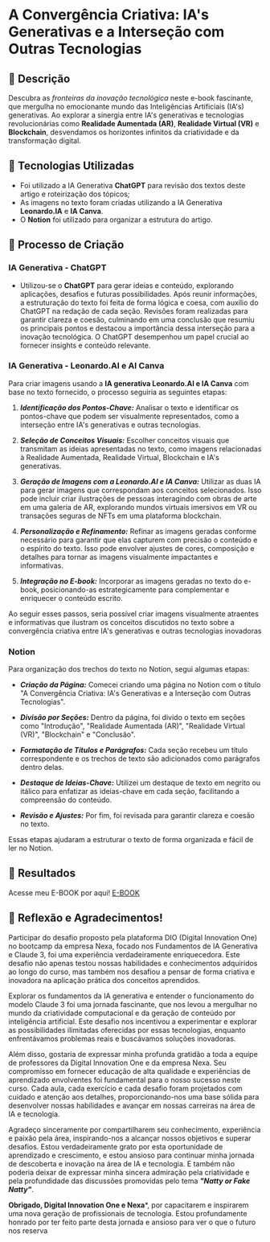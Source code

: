 # A Convergência Criativa: IA's Generativas e a Interseção com Outras Tecnologias

## 📒 Descrição
Descubra as *fronteiras da inovação tecnológica* neste e-book fascinante, que mergulha no emocionante mundo das Inteligências Artificiais (IA's) generativas. Ao explorar a sinergia entre IA's generativas e tecnologias revolucionárias como **Realidade Aumentada (AR)**, **Realidade Virtual (VR)** e **Blockchain**, desvendamos os horizontes infinitos da criatividade e da transformação digital.

## 🤖 Tecnologias Utilizadas
* Foi utilizado a IA Generativa **ChatGPT** para revisão dos textos deste artigo e roteirização dos tópicos;
* As imagens no texto foram criadas utilizando a IA Generativa **Leonardo.IA** e **IA Canva**.
* O **Notion** foi utilizado para organizar a estrutura do artigo.
## 🧐 Processo de Criação
### IA Generativa - ChatGPT
- Utilizou-se o **ChatGPT** para gerar ideias e conteúdo, explorando aplicações, desafios e futuras possibilidades. Após reunir informações, a estruturação do texto foi feita de forma lógica e coesa, com auxílio do ChatGPT na redação de cada seção. Revisões foram realizadas para garantir clareza e coesão, culminando em uma conclusão que resumiu os principais pontos e destacou a importância dessa interseção para a inovação tecnológica. O ChatGPT desempenhou um papel crucial ao fornecer insights e conteúdo relevante.
### 
### IA Generativa - Leonardo.AI e AI Canva

Para criar imagens usando a **IA generativa Leonardo.AI e IA Canva** com base no texto fornecido, o processo seguiria as seguintes etapas:

1. ***Identificação dos Pontos-Chave:*** Analisar o texto e identificar os pontos-chave que podem ser visualmente representados, como a interseção entre IA's generativas e outras tecnologias.

2. ***Seleção de Conceitos Visuais:*** Escolher conceitos visuais que transmitam as ideias apresentadas no texto, como imagens relacionadas à Realidade Aumentada, Realidade Virtual, Blockchain e IA's generativas.

3. ***Geração de Imagens com a Leonardo.AI e IA Canva:*** Utilizar as duas IA para gerar imagens que correspondam aos conceitos selecionados. Isso pode incluir criar ilustrações de pessoas interagindo com obras de arte em uma galeria de AR, explorando mundos virtuais imersivos em VR ou transações seguras de NFTs em uma plataforma blockchain.

4. ***Personalização e Refinamento:*** Refinar as imagens geradas conforme necessário para garantir que elas capturem com precisão o conteúdo e o espírito do texto. Isso pode envolver ajustes de cores, composição e detalhes para tornar as imagens visualmente impactantes e informativas.

5. ***Integração no E-book:*** Incorporar as imagens geradas no texto do e-book, posicionando-as estrategicamente para complementar e enriquecer o conteúdo escrito.

Ao seguir esses passos, seria possível criar imagens visualmente atraentes e informativas que ilustram os conceitos discutidos no texto sobre a convergência criativa entre IA's generativas e outras tecnologias inovadoras
###
### Notion
Para organização dos trechos do texto no Notion, segui algumas etapas:

- ***Criação da Página:*** Comecei criando uma página no Notion com o título "A Convergência Criativa: IA's Generativas e a Interseção com Outras Tecnologias".

- ***Divisão por Seções:*** Dentro da página, foi divido o texto em seções como "Introdução", "Realidade Aumentada (AR)", "Realidade Virtual (VR)", "Blockchain" e "Conclusão".

- ***Formatação de Títulos e Parágrafos:*** Cada seção recebeu um título correspondente e os trechos de texto são adicionados como parágrafos dentro delas.

- ***Destaque de Ideias-Chave:*** Utilizei um destaque de texto em negrito ou itálico para enfatizar as ideias-chave em cada seção, facilitando a compreensão do conteúdo.

- ***Revisão e Ajustes:*** Por fim, foi revisada para garantir clareza e coesão no texto.

Essas etapas ajudaram a estruturar o texto de forma organizada e fácil de ler no Notion.

## 🚀 Resultados
Acesse meu E-BOOK por aqui! [E-BOOK](/Artigo.md)

## 💭 Reflexão e Agradecimentos!
Participar do desafio proposto pela plataforma DIO (Digital Innovation One) no bootcamp da empresa Nexa, focado nos Fundamentos de IA Generativa e Claude 3, foi uma experiência verdadeiramente enriquecedora. Este desafio não apenas testou nossas habilidades e conhecimentos adquiridos ao longo do curso, mas também nos desafiou a pensar de forma criativa e inovadora na aplicação prática dos conceitos aprendidos.

Explorar os fundamentos da IA generativa e entender o funcionamento do modelo Claude 3 foi uma jornada fascinante, que nos levou a mergulhar no mundo da criatividade computacional e da geração de conteúdo por inteligência artificial. Este desafio nos incentivou a experimentar e explorar as possibilidades ilimitadas oferecidas por essas tecnologias, enquanto enfrentávamos problemas reais e buscávamos soluções inovadoras.

Além disso, gostaria de expressar minha profunda gratidão a toda a equipe de professores da Digital Innovation One e da empresa Nexa. Seu compromisso em fornecer educação de alta qualidade e experiências de aprendizado envolventes foi fundamental para o nosso sucesso neste curso. Cada aula, cada exercício e cada desafio foram projetados com cuidado e atenção aos detalhes, proporcionando-nos uma base sólida para desenvolver nossas habilidades e avançar em nossas carreiras na área de IA e tecnologia.

Agradeço sinceramente por compartilharem seu conhecimento, experiência e paixão pela área, inspirando-nos a alcançar nossos objetivos e superar desafios. Estou verdadeiramente grato por esta oportunidade de aprendizado e crescimento, e estou ansioso para continuar minha jornada de descoberta e inovação na área de IA e tecnologia. E também não poderia deixar de expressar minha sincera admiração pela criatividade e pela profundidade das discussões promovidas pelo tema ***"Natty or Fake Natty"***.

**Obrigado, Digital Innovation One e Nexa***, por capacitarem e inspirarem uma nova geração de profissionais de tecnologia. Estou profundamente honrado por ter feito parte desta jornada e ansioso para ver o que o futuro nos reserva
